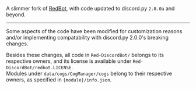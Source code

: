 A slimmer fork of [RedBot](https://github.com/Cog-Creators/Red-DiscordBot), with code updated to discord.py `2.0.0a` and beyond.

---

Some aspects of the code have been modified for customization reasons and/or implementing compatability with discord.py 2.0.0's breaking changes.


Besides these changes, all code in `Red-DiscordBot/` belongs to its respective owners, and its license is available under `Red-DiscordBot/redbot.LICENSE`.  
Modules under `data/cogs/CogManager/cogs` belong to their respective owners, as specified in `{module}/info.json`.